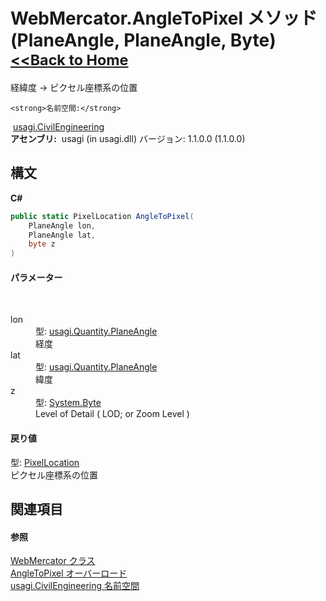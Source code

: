 # WebMercator.AngleToPixel メソッド (PlaneAngle, PlaneAngle, Byte)<small>[<<Back to Home](https://github.com/usagi/usagi.cs/blob/master/Help/Home.md)</small> 

経緯度 -> ピクセル座標系の位置


    <strong>名前空間:</strong>
&nbsp;<a href="N_usagi_CivilEngineering.md">usagi.CivilEngineering</a><br /><strong>アセンブリ:</strong>
&nbsp;usagi (in usagi.dll) バージョン: 1.1.0.0 (1.1.0.0)

## 構文

**C#**<br />
``` C#
public static PixelLocation AngleToPixel(
	PlaneAngle lon,
	PlaneAngle lat,
	byte z
)
```


#### パラメーター
&nbsp;<dl><dt>lon</dt><dd>型: <a href="T_usagi_Quantity_PlaneAngle.md">usagi.Quantity.PlaneAngle</a><br />経度</dd><dt>lat</dt><dd>型: <a href="T_usagi_Quantity_PlaneAngle.md">usagi.Quantity.PlaneAngle</a><br />緯度</dd><dt>z</dt><dd>型: <a href="http://msdn2.microsoft.com/ja-jp/library/yyb1w04y" target="_blank">System.Byte</a><br />Level of Detail ( LOD; or Zoom Level )</dd></dl>

#### 戻り値
型: <a href="T_usagi_CivilEngineering_PixelLocation.md">PixelLocation</a><br />ピクセル座標系の位置

## 関連項目


#### 参照
<a href="T_usagi_CivilEngineering_WebMercator.md">WebMercator クラス</a><br /><a href="Overload_usagi_CivilEngineering_WebMercator_AngleToPixel.md">AngleToPixel オーバーロード</a><br /><a href="N_usagi_CivilEngineering.md">usagi.CivilEngineering 名前空間</a><br />